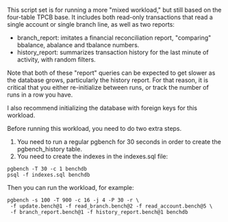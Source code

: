 This script set is for running a more "mixed workload," but still based on the four-table TPCB base.  It includes both read-only transactions that read a single account or single branch line, as well as two reports:

* branch_report: imitates a financial reconciliation report, "comparing" bbalance, abalance and tbalance numbers.
* history_report: summarizes transaction history for the last minute of activity, with random filters.

Note that both of these "report" queries can be expected to get slower as the database grows, particularly the history report.  For that reason, it is critical that you either re-initialize between runs, or track the number of runs in a row you have.

I also recommend initializing the database with foreign keys for this workload.

Before running this workload, you need to do two extra steps.

1. You need to run a regular pgbench for 30 seconds in order to create the pgbench_history table.
2. You need to create the indexes in the indexes.sql file:

```
pgbench -T 30 -c 1 benchdb
psql -f indexes.sql benchdb
```

Then you can run the workload, for example:

```
pgbench -s 100 -T 900 -c 16 -j 4 -P 30 -r \
 -f update.bench@1 -f read_branch.bench@2 -f read_account.bench@5 \
 -f branch_report.bench@1 -f history_report.bench@1 benchdb
```
